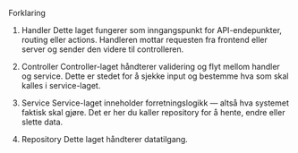 Forklaring

1. Handler
Dette laget fungerer som inngangspunkt for API-endepunkter, routing eller actions.
Handleren mottar requesten fra frontend eller server og sender den videre til controlleren.

2. Controller
Controller-laget håndterer validering og flyt mellom handler og service.
Dette er stedet for å sjekke input og bestemme hva som skal kalles i service-laget.

3. Service
Service-laget inneholder forretningslogikk — altså hva systemet faktisk skal gjøre.
Det er her du kaller repository for å hente, endre eller slette data.

4. Repository
Dette laget håndterer datatilgang.
